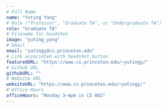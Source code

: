 ```yaml
---
# Full Name
name: "Yuting Yang"
# Role ("Professor", "Graduate TA", or "Undergraduate TA")
role: "Graduate TA"
# Filename for headshot
image: "yuting_yang"
# Email
email: "yutingy@cs.princeton.edu"
# Link associated with headshot button
featuredURL: "https://www.cs.princeton.edu/~yutingy/"
# Github URL
githubURL: ""
# Website URL
websiteURL: "https://www.cs.princeton.edu/~yutingy/"
# Office Hours
officeHours: "Monday 3–4pm in CS 003"
---
```

